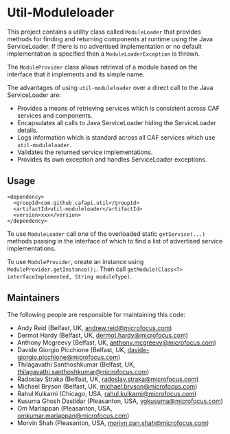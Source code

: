 # Util-Moduleloader

This project contains a utility class called `ModuleLoader` that provides methods for finding and returning components at runtime using the Java ServiceLoader. If there is no advertised implementation or no default implementation is specified then a `ModuleLoaderException` is thrown.

The `ModuleProvider` class allows retrieval of a module based on the interface that it implements and its simple name.

The advantages of using `util-moduleloader` over a direct call to the Java ServiceLoader are:

- Provides a means of retrieving services which is consistent across CAF services and components.
- Encapsulates all calls to Java ServiceLoader hiding the ServiceLoader details.
- Logs information which is standard across all CAF services which use `util-moduleloader`.
- Validates the returned service implementations.
- Provides its own exception and handles ServiceLoader exceptions.

## Usage

```
<dependency>
  <groupId>com.github.cafapi.util</groupId>
  <artifactId>util-moduleloader</artifactId>
  <version>xxx</version>
</dependency>
```

To use `ModuleLoader` call one of the overloaded static `getService(...)` methods passing in the interface of which to find a list of advertised service implementations.

To use `ModuleProvider`, create an instance using `ModuleProvider.getInstance();`. Then call `getModule(Class<T> interfaceImplemented, String moduleType)`.

## Maintainers

The following people are responsible for maintaining this code:

- Andy Reid (Belfast, UK, andrew.reid@microfocus.com)
- Dermot Hardy (Belfast, UK, dermot.hardy@microfocus.com)
- Anthony Mcgreevy (Belfast, UK, anthony.mcgreevy@microfocus.com)
- Davide Giorgio Picchione (Belfast, UK, davide-giorgio.picchione@microfocus.com)
- Thilagavathi Santhoshkumar (Belfast, UK, thilagavathi.santhoshkumar@microfocus.com)
- Radoslav Straka (Belfast, UK, radoslav.straka@microfocus.com)
- Michael Bryson (Belfast, UK, michael.bryson@microfocus.com)
- Rahul Kulkarni (Chicago, USA, rahul.kulkarni@microfocus.com)
- Kusuma Ghosh Dastidar (Pleasanton, USA, vgkusuma@microfocus.com)
- Om Mariappan (Pleasanton, USA, omkumar.mariappan@microfocus.com)
- Morvin Shah (Pleasanton, USA, morivn.pan.shah@microfocus.com)
